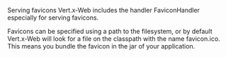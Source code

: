 Serving favicons
Vert.x-Web includes the handler FaviconHandler especially for serving favicons.

Favicons can be specified using a path to the filesystem, or by default Vert.x-Web will look for a file on the classpath with the name favicon.ico. This means you bundle the favicon in the jar of your application.

